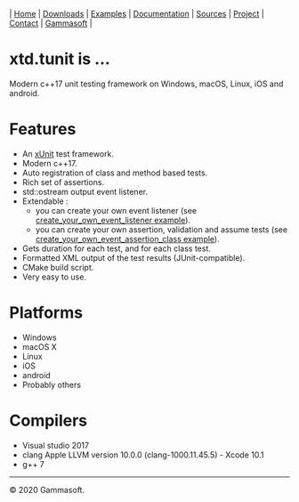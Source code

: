 | [Home](home.md) | [Downloads](downloads.md) | [Examples](examples.md) | [Documentation](documentation.md) | [Sources](https://github.com/gammasoft71/xtd.tunit) | [Project](https://sourceforge.net/projects/tunitpro/) | [Contact](contact.md) | [Gammasoft](https://gammasoft71.wixsite.com/gammasoft) |

# xtd.tunit is ...

Modern c++17 unit testing framework on Windows, macOS, Linux, iOS and android.

# Features

* An [xUnit](https://en.wikipedia.org/wiki/XUnit) test framework.
* Modern c++17.
* Auto registration of class and method based tests.
* Rich set of assertions.
* std::ostream output event listener.
* Extendable :
  * you can create your own event listener (see [create_your_own_event_listener example](../examples/create_your_own_event_listener)).
  * you can create your own assertion, validation and assume tests (see [create_your_own_event_assertion_class example](../examples/create_your_own_assertion_class)).
* Gets duration for each test, and for each class test.
* Formatted XML output of the test results (JUnit-compatible).
* CMake build script.
* Very easy to use.

# Platforms

* Windows
* macOS X
* Linux
* iOS
* android
* Probably others

# Compilers

* Visual studio 2017
* clang Apple LLVM version 10.0.0 (clang-1000.11.45.5) - Xcode 10.1
* g++ 7

______________________________________________________________________________________________

© 2020 Gammasoft.
